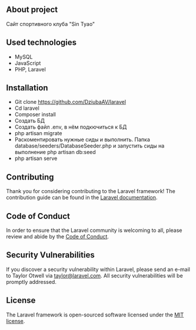 ## About project
Сайт спортивного клуба "Sin Tyao"

## Used technologies
- MySQL
- JavaScript
- PHP, Laravel

## Installation
- Git clone https://github.com/DziubaAV/laravel
- Сd laravel
- Сomposer install
- Cоздать БД
- Cоздать файл .env, в нём подкючиться к БД
- php artisan migrate
- Раскоментировать нужные сиды и выполнить. Папка database/seeders/DatabaseSeeder.php и запустить сиды на выполнение php artisan db:seed
- php artisan serve

## Contributing
Thank you for considering contributing to the Laravel framework! The contribution guide can be found in the [Laravel documentation](https://laravel.com/docs/contributions).

## Code of Conduct
In order to ensure that the Laravel community is welcoming to all, please review and abide by the [Code of Conduct](https://laravel.com/docs/contributions#code-of-conduct).

## Security Vulnerabilities
If you discover a security vulnerability within Laravel, please send an e-mail to Taylor Otwell via [taylor@laravel.com](mailto:taylor@laravel.com). All security vulnerabilities will be promptly addressed.

## License
The Laravel framework is open-sourced software licensed under the [MIT license](https://opensource.org/licenses/MIT).
